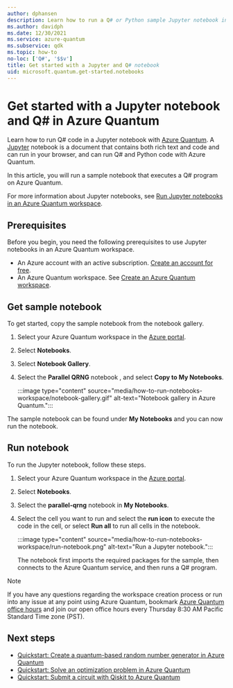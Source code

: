 ```yaml
---
author: dphansen
description: Learn how to run a Q# or Python sample Jupyter notebook in an Azure Quantum workspace.
ms.author: davidph
ms.date: 12/30/2021
ms.service: azure-quantum
ms.subservice: qdk
ms.topic: how-to
no-loc: ['Q#', '$$v']
title: Get started with a Jupyter and Q# notebook
uid: microsoft.quantum.get-started.notebooks
---
```


# Get started with a Jupyter notebook and Q# in Azure Quantum

Learn how to run Q# code in a Jupyter notebook with [Azure Quantum](xref:microsoft.quantum.azure-quantum-overview). A [Jupyter](https://jupyter.org/) notebook is a document that contains both rich text and code and can run in your browser, and can run Q# and Python code with Azure Quantum.

In this article, you will run a sample notebook that executes a Q# program on Azure Quantum.

For more information about Jupyter notebooks, see [Run Jupyter notebooks in an Azure Quantum workspace](xref:microsoft.quantum.how-to.notebooks).

## Prerequisites

Before you begin, you need the following prerequisites to use Jupyter notebooks in an Azure Quantum workspace.

- An Azure account with an active subscription. [Create an account for free](https://azure.microsoft.com/free/?WT.mc_id=A261C142F).
- An Azure Quantum workspace. See [Create an Azure Quantum workspace](xref:microsoft.quantum.how-to.workspace).

## Get sample notebook

To get started, copy the sample notebook from the notebook gallery.

1. Select your Azure Quantum workspace in the [Azure portal](https://portal.azure.com).
1. Select **Notebooks**.
1. Select **Notebook Gallery**.
1. Select the **Parallel QRNG** notebook , and select **Copy to My Notebooks**.

    :::image type="content" source="media/how-to-run-notebooks-workspace/notebook-gallery.gif" alt-text="Notebook gallery in Azure Quantum.":::

The sample notebook can be found under **My Notebooks** and you can now run the notebook.

## Run notebook

To run the Jupyter notebook, follow these steps.

1. Select your Azure Quantum workspace in the [Azure portal](https://portal.azure.com).
1. Select **Notebooks**.
1. Select the **parallel-qrng** notebook in **My Notebooks**.
1. Select the cell you want to run and select the **run icon** to execute the code in the cell, or select **Run all** to run all cells in the notebook.

    :::image type="content" source="media/how-to-run-notebooks-workspace/run-notebook.png" alt-text="Run a Jupyter notebook.":::

    The notebook first imports the required packages for the sample, then connects to the Azure Quantum service, and then runs a Q# program.

> [!NOTE]
> If you have any questions regarding the workspace creation process or run into any issue at any point using Azure Quantum, bookmark [Azure Quantum office hours](https://aka.ms/AQ/OfficeHours) and join our open office hours every Thursday 8∶30 AM Pacific Standard Time zone (PST).

## Next steps

- [Quickstart: Create a quantum-based random number generator in Azure Quantum](xref:microsoft.quantum.quickstarts.computing)
- [Quickstart: Solve an optimization problem in Azure Quantum](xref:microsoft.quantum.quickstarts.optimization.qio)
- [Quickstart: Submit a circuit with Qiskit to Azure Quantum](xref:microsoft.quantum.quickstarts.computing.qiskit)
